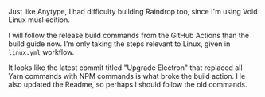 Just like Anytype, I had difficulty building Raindrop too, since I'm using Void Linux musl edition.

I will follow the release build commands from the GitHub Actions than the build guide now. I'm only taking the steps relevant to Linux, given in `linux.yml` workflow.

It looks like the latest commit titled "Upgrade Electron" that replaced all Yarn commands with NPM commands is what broke the build action. He also updated the Readme, so perhaps I should follow the old commands.

